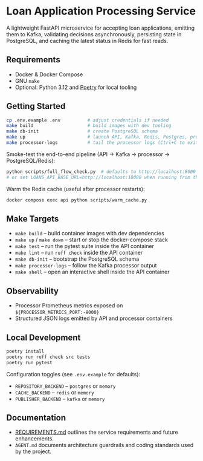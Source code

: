 # Loan Application Processing Service

A lightweight FastAPI microservice for accepting loan applications, emitting them to Kafka, validating decisions asynchronously, persisting state in PostgreSQL, and caching the latest status in Redis for fast reads.

## Requirements

- Docker & Docker Compose
- GNU `make`
- Optional: Python 3.12 and [Poetry](https://python-poetry.org/) for local tooling

## Getting Started

```bash
cp .env.example .env          # adjust credentials if needed
make build                    # build images with dev tooling
make db-init                  # create PostgreSQL schema
make up                       # launch API, Kafka, Redis, Postgres, processor
make processor-logs           # tail the processor logs (Ctrl+C to exit)
```

Smoke-test the end-to-end pipeline (API → Kafka → processor → PostgreSQL/Redis):

```bash
python scripts/full_flow_check.py  # defaults to http://localhost:8000
# or set LOANS_API_BASE_URL=http://localhost:18000 when running from the host
```

Warm the Redis cache (useful after processor restarts):

```bash
docker compose exec api python scripts/warm_cache.py
```

## Make Targets

- `make build` – build container images with dev dependencies
- `make up` / `make down` – start or stop the docker-compose stack
- `make test` – run the pytest suite inside the API container
- `make lint` – run `ruff check` inside the API container
- `make db-init` – bootstrap the PostgreSQL schema
- `make processor-logs` – follow the Kafka processor output
- `make shell` – open an interactive shell inside the API container

## Observability

- Processor Prometheus metrics exposed on `${PROCESSOR_METRICS_PORT:-9000}`
- Structured JSON logs emitted by API and processor containers

## Local Development

```bash
poetry install
poetry run ruff check src tests
poetry run pytest
```

Configuration toggles (see `.env.example` for defaults):

- `REPOSITORY_BACKEND` – `postgres` or `memory`
- `CACHE_BACKEND` – `redis` or `memory`
- `PUBLISHER_BACKEND` – `kafka` or `memory`

## Documentation

- [REQUIREMENTS.md](REQUIREMENTS.md) outlines the service requirements and future enhancements.
- `AGENT.md` documents architecture guardrails and coding standards used by the project.
